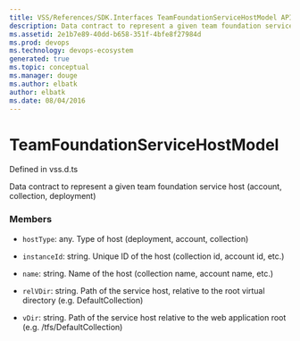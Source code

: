 ```yaml
---
title: VSS/References/SDK.Interfaces TeamFoundationServiceHostModel API | Extensions for Visual Studio Team Services
description: Data contract to represent a given team foundation service host (account, collection, deployment)
ms.assetid: 2e1b7e89-40dd-b658-351f-4bfe8f27984d
ms.prod: devops
ms.technology: devops-ecosystem
generated: true
ms.topic: conceptual
ms.manager: douge
ms.author: elbatk
author: elbatk
ms.date: 08/04/2016
---
```


# TeamFoundationServiceHostModel

Defined in vss.d.ts


Data contract to represent a given team foundation service host (account, collection, deployment) 

### Members

* `hostType`: any. Type of host (deployment, account, collection)

* `instanceId`: string. Unique ID of the host (collection id, account id, etc.)

* `name`: string. Name of the host (collection name, account name, etc.)

* `relVDir`: string. Path of the service host, relative to the root virtual directory (e.g. DefaultCollection)

* `vDir`: string. Path of the service host relative to the web application root (e.g. /tfs/DefaultCollection)

